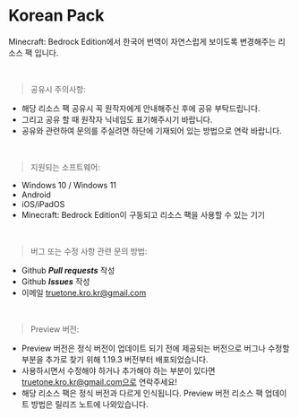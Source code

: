 Korean Pack
==============
Minecraft: Bedrock Edition에서 한국어 번역이 자연스럽게 보이도록 변경해주는 리소스 팩 입니다.

<br>

> 공유시 주의사항:
 - 해당 리소스 팩 공유시 꼭 원작자에게 안내해주신 후에 공유 부탁드립니다.
 - 그리고 공유 할 때 원작자 닉네임도 표기해주시기 바랍니다.
 - 공유와 관련하여 문의를 주실려면 하단에 기재되어 있는 방법으로 연락 바랍니다.

<br>

> 지원되는 소프트웨어:
 - Windows 10 / Windows 11
 - Android
 - iOS/iPadOS
 - Minecraft: Bedrock Edition이 구동되고 리소스 팩을 사용할 수 있는 기기

<br>

> 버그 또는 수정 사항 관련 문의 방법:
 - Github **_Pull requests_** 작성
 - Github **_Issues_** 작성
 - 이메일 truetone.kro.kr@gmail.com

<br>

> Preview 버전:
 - Preview 버전은 정식 버전이 업데이트 되기 전에 제공되는 버전으로 버그나 수정할 부분을 추가로 찾기 위해 1.19.3 버전부터 배포되었습니다.
 - 사용하시면서 수정해야 하거나 추가해야 하는 부분이 있다면 truetone.kro.kr@gmail.com으로 연락주세요!
 - 해당 리소스 팩은 정식 버전과 다르게 인식됩니다. Preview 버전 리소스 팩 업데이트 방법은 릴리즈 노트에 나와있습니다.
